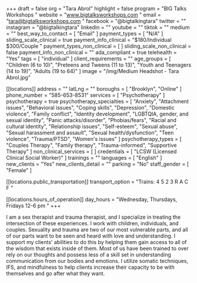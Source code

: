+++
draft = false
org = "Tara Abrol"
highlight = false
program = "BIG Talks Workshops "
website = "www.bigtalksworkshops.com "
email = "tara@bigtalksworkshops.com "
facebook = "@bigtalkingtara"
twitter = ""
instagram = "@bigtalkingtara"
linkedin = ""
youtube = ""
tiktok = ""
medium = ""
best_way_to_contact = [ "Email" ]
payment_types = [ "N/A" ]
sliding_scale_clinical = true
payment_info_clinical = "$180/Individual $300/Couple "
payment_types_non_clinical = [ ]
sliding_scale_non_clinical = false
payment_info_non_clinical = ""
ada_compliant = true
telehealth = "Yes"
tags = [ "individual" ]
client_requirements = ""
age_groups = [
  "Children (6 to 10)",
  "Preteens and Tweens (11 to 13)",
  "Youth and Teenagers (14 to 19)",
  "Adults (19 to 64)"
]
image = "/img/Medium Headshot - Tara Abrol.jpg"

[[locations]]
address = ""
latLng = ""
boroughs = [ "Brooklyn", "Online" ]
phone_number = "585-653-8531"
services = [ "Psychotherapy" ]
psychotherapy = true
psychotherapy_specialties = [
  "Anxiety",
  "Attachment issues",
  "Behavioral issues",
  "Coping skills",
  "Depression",
  "Domestic violence",
  "Family conflict",
  "Identity development",
  "LGBTQIA, gender, and sexual identity",
  "Panic attacks/disorder",
  "Phobias/fears",
  "Racial and cultural identity",
  "Relationship issues",
  "Self-esteem",
  "Sexual abuse",
  "Sexual harassment and assault",
  "Sexual health/dysfunction",
  "Teen violence",
  "Trauma/PTSD",
  "Women's issues"
]
psychotherapy_types = [
  "Couples Therapy",
  "Family therapy",
  "Trauma-informed",
  "Supportive Therapy"
]
non_clinical_services = [ ]
credentials = [ "LCSW (Licensed Clinical Social Worker)" ]
trainings = ""
languages = [ "English" ]
new_clients = "Yes"
new_clients_detail = ""
parking = "No"
staff_gender = [ "Female" ]

  [[locations.public_transportation]]
  transport_option = "Trains: 4 5 2 3 R A C F "

  [[locations.hours_of_operation]]
  day_hours = "Wednesday, Thursdays, Fridays 12-6 pm "
+++


I am a sex therapist and trauma therapist, and I specialize in treating the intersection of these experiences. I work with children, individuals, and couples. Sexuality and trauma are two of our most vulnerable parts, and all of our parts want to be seen and heard with love and understanding. I support my clients' abilities to do this by helping them gain access to all of the wisdom that exists inside of them. Most of us have been trained to over rely on our thoughts and possess less of a skill set in understanding communication from our bodies and emotions. I utilize somatic techniques, IFS, and mindfulness to help clients increase their capacity to be with themselves and go after what they want.
